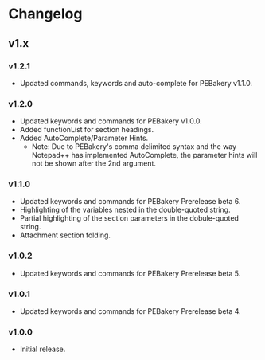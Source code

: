 # Changelog

## v1.x

### v1.2.1

- Updated commands, keywords and auto-complete for PEBakery v1.1.0.

### v1.2.0

- Updated keywords and commands for PEBakery v1.0.0.
- Added functionList for section headings.
- Added AutoComplete/Parameter Hints.
  - Note: Due to PEBakery's comma delimited syntax and the way Notepad++ has implemented AutoComplete, the parameter hints will not be shown after the 2nd argument.

### v1.1.0

- Updated keywords and commands for PEBakery Prerelease beta 6.
- Highlighting of the variables nested in the double-quoted string.
- Partial highlighting of the section parameters in the dobule-quoted string.
- Attachment section folding.

### v1.0.2

- Updated keywords and commands for PEBakery Prerelease beta 5.

### v1.0.1

- Updated keywords and commands for PEBakery Prerelease beta 4.

### v1.0.0

- Initial release.
